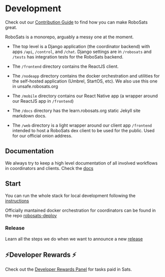 # Development

Check out our [Contribution Guide](https://learn.robosats.org/contribute/) to find how you can make RoboSats great.

RoboSats is a monorepo, arguably a messy one at the moment.
 - The top level is a Django application (the coordinator backend) with apps `/api`, `/control`, and `/chat`. Django settings are in `/robosats` and `/tests` has integration tests for the RoboSats backend.
 - The `/frontend` directory contains the ReactJS client.
 - The `/nodeapp` directory contains the docker orchestration and utilities for the self-hosted application (Umbrel, StartOS, etc). We also use this one in unsafe.robosats.org

 - The `/mobile` directory contains our React Native app (a wrapper around our ReactJS app in `/frontend`)
 - The `/docs` directory has the learn.robosats.org static Jekyll site markdown docs.
 - The `/web` directory is a light wrapper around our client app `/frontend` intended to host a RoboSats dex client to be used for the public. Used for our official onion address.

## Documentation

We always try to keep a high level documentation of all involved workflows in coordinators and clients. Check the [docs](/development/docs.md)

## Start

You can run the whole stack for local development following the [instructions](/development/setup.md)

Officially mantained docker orchestration for coordinators can be found in the repo [robosats-deploy](https://github.com/RoboSats/robosats-deploy)

### Release

Learn all the steps we do when we want to announce a new [release](./release.md)

## ⚡Developer Rewards ⚡
Check out the [Developer Rewards Panel](https://github.com/users/Reckless-Satoshi/projects/2/views/5) for tasks paid in Sats.
